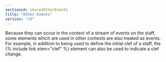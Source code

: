 ```yaml
---
sectionid: sharedOtherEvents
title: "Other Events"
version: "v3"
---
```


Because they can occur in the context of a stream of events on the staff, some elements which are used in other contexts are also treated as events. For example, in addition to being used to define the initial clef of a staff, the {% include link elem="clef" %} element can also be used to indicate a clef change.
